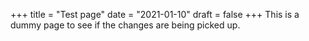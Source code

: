 +++
title = "Test page"
date = "2021-01-10"
draft = false
+++
This is a dummy page to see if the changes are being picked up.
